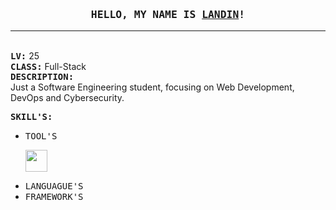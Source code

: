 <!-- My Github profile -->

<h3 align="center">
  <samp>HELLO, MY NAME IS <a href="https://landin.top">LANDIN</a>!</samp>
</h3>

---

<!-- Little game -->

<p align="left">
  <br>
  <strong><samp>LV:</samp></strong> 25<br>
  <strong><samp>CLASS:</samp></strong> Full-Stack<br>
  <strong><samp>DESCRIPTION:</samp></strong> <br>
  Just a Software Engineering student, focusing on Web Development, DevOps and Cybersecurity.
  <br>

  <strong><samp>SKILL'S:</samp></strong>
  <ul>
    <li><samp>TOOL'S</samp></li>
      <p align="left">
        <a href="https://skillicons.dev">
          <img src="https://skillicons.dev/icons?i=linux" width="35px" />
        </a>
      </p>
    <li><samp>LANGUAGUE'S</samp></li>
    <li><samp>FRAMEWORK'S</samp></li>
  </ul>
</p>
